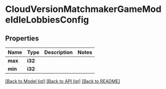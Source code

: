 # CloudVersionMatchmakerGameModeIdleLobbiesConfig

## Properties

Name | Type | Description | Notes
------------ | ------------- | ------------- | -------------
**max** | **i32** |  | 
**min** | **i32** |  | 

[[Back to Model list]](../README.md#documentation-for-models) [[Back to API list]](../README.md#documentation-for-api-endpoints) [[Back to README]](../README.md)


